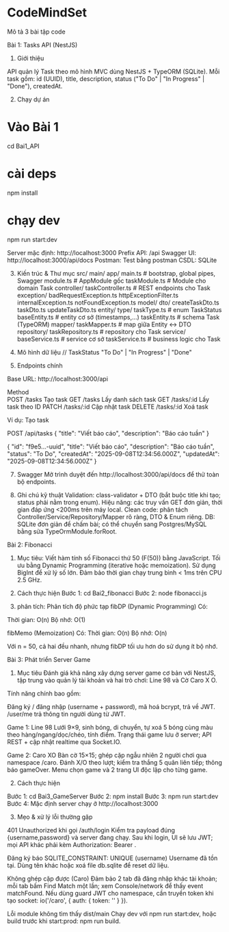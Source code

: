 # CodeMindSet
Mô tả 3 bài tập code 

Bài 1: Tasks API (NestJS)

1) Giới thiệu

API quản lý Task theo mô hình MVC dùng NestJS + TypeORM (SQLite).
Mỗi task gồm: id (UUID), title, description, status ("To Do" | "In Progress" | "Done"), createdAt.

2) Chạy dự án
# Vào Bài 1 
cd Bai1_API
# cài deps
npm install

# chạy dev
npm run start:dev

Server mặc định: http://localhost:3000
Prefix API: /api
Swagger UI: http://localhost:3000/api/docs
Postman: Test bằng postman
CSDL: SQLite

3) Kiến trúc & Thư mục
src/
  main/
    app/
      main.ts             # bootstrap, global pipes, Swagger
      module.ts           # AppModule gốc
      taskModule.ts       # Module cho domain Task
    controller/
      taskController.ts   # REST endpoints cho Task
    exception/
      badRequestException.ts
      httpExceptionFilter.ts
      internalException.ts
      notFoundException.ts
    model/
      dto/
        createTaskDto.ts
        taskDto.ts
        updateTaskDto.ts
      entity/
        type/
          taskType.ts     # enum TaskStatus
          baseEntity.ts   # entity cơ sở (timestamps,…)
        taskEntity.ts     # schema Task (TypeORM)
      mapper/
        taskMapper.ts     # map giữa Entity <-> DTO
    repository/
      taskRepository.ts   # repository cho Task
    service/
      baseService.ts      # service cơ sở
      taskService.ts      # business logic cho Task


4) Mô hình dữ liệu
// TaskStatus
"To Do" | "In Progress" | "Done"

5) Endpoints chính

Base URL: http://localhost:3000/api

Method	
POST	    /tasks	      Tạo task
GET         /tasks	      Lấy danh sách task
GET	        /tasks/:id	  Lấy task theo ID
PATCH	    /tasks/:id	  Cập nhật task
DELETE	    /tasks/:id	  Xoá task

Ví dụ: Tạo task

POST /api/tasks
{
  "title": "Viết báo cáo",
  "description": "Báo cáo tuần"
}

{
  "id": "f9e5...-uuid",
  "title": "Viết báo cáo",
  "description": "Báo cáo tuần",
  "status": "To Do",
  "createdAt": "2025-09-08T12:34:56.000Z",
  "updatedAt": "2025-09-08T12:34:56.000Z"
}

7) Swagger
Mở trình duyệt đến http://localhost:3000/api/docs để thử toàn bộ endpoints.

8) Ghi chú kỹ thuật
Validation: class-validator + DTO (bắt buộc title khi tạo; status phải nằm trong enum).
Hiệu năng: các truy vấn GET đơn giản, thời gian đáp ứng <200ms trên máy local.
Clean code: phân tách Controller/Service/Repository/Mapper rõ ràng, DTO & Enum riêng.
DB: SQLite đơn giản để chấm bài; có thể chuyển sang Postgres/MySQL bằng sửa TypeOrmModule.forRoot.



Bài 2: Fibonacci
1. Mục tiêu:
Viết hàm tính số Fibonacci thứ 50 (F(50)) bằng JavaScript.
Tối ưu bằng Dynamic Programming (iterative hoặc memoization).
Sử dụng BigInt để xử lý số lớn.
Đảm bảo thời gian chạy trung bình < 1ms trên CPU 2.5 GHz.

2. Cách thực hiện 
Bước 1:  cd Bai2_fibonacci
Bước 2: node fibonacci.js

3. phân tích:
Phân tích độ phức tạp
fibDP (Dynamic Programming) Có:

Thời gian: O(n)
Bộ nhớ: O(1)

fibMemo (Memoization) Có:
Thời gian: O(n)
Bộ nhớ: O(n)

Với n = 50, cả hai đều nhanh, nhưng fibDP tối ưu hơn do sử dụng ít bộ nhớ.


Bài 3:  Phát triển Server Game
1. Mục tiêu 
Đánh giá khả năng xây dựng server game cơ bản với NestJS, tập trung vào quản lý tài khoản và hai
trò chơi: Line 98 và Cờ Caro X O.

Tính năng chính bao gồm: 

Đăng ký / đăng nhập (username + password), mã hoá bcrypt, trả về JWT.
/user/me trả thông tin người dùng từ JWT.

Game 1: Line 98
Lưới 9×9, sinh bóng, di chuyển, tự xoá 5 bóng cùng màu theo hàng/ngang/dọc/chéo, tính điểm.
Trạng thái game lưu ở server; API REST + cập nhật realtime qua Socket.IO.

Game 2: Caro XO
Bàn cờ 15×15; ghép cặp ngẫu nhiên 2 người chơi qua namespace /caro.
Đánh X/O theo lượt; kiểm tra thắng 5 quân liên tiếp; thông báo gameOver.
Menu chọn game và 2 trang UI độc lập cho từng game.

2. Cách thực hiện

Bước 1:  cd Bai3_GameServer
Bước 2: npm install
Bước 3: npm run start:dev
Bước 4: Mặc định server chạy ở http://localhost:3000

3. Mẹo & xử lý lỗi thường gặp

401 Unauthorized khi gọi /auth/login
Kiểm tra payload đúng {username,password} và server đang chạy. Sau khi login, UI sẽ lưu JWT; mọi API khác phải kèm Authorization: Bearer <token>.

Đăng ký báo SQLITE_CONSTRAINT: UNIQUE (username)
Username đã tồn tại. Dùng tên khác hoặc xoá file db.sqlite để reset dữ liệu.

Không ghép cặp được (Caro)
Đảm bảo 2 tab đã đăng nhập khác tài khoản; mỗi tab bấm Find Match một lần; xem Console/network để thấy event matchFound. Nếu dùng guard JWT cho namespace, cần truyền token khi tạo socket:
io('/caro', { auth: { token: '<JWT>' } }).

Lỗi module không tìm thấy dist/main
Chạy dev với npm run start:dev, hoặc build trước khi start:prod: npm run build.

